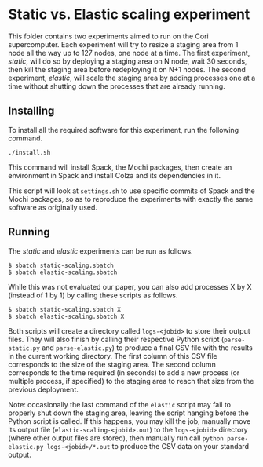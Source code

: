 # Static vs. Elastic scaling experiment

This folder contains two experiments aimed to run on the Cori supercomputer.
Each experiment will try to resize a staging area from 1 node all the way up
to 127 nodes, one node at a time. The first experiment, _static_, will do
so by deploying a staging area on N node, wait 30 seconds, then kill the
staging area before redeploying it on N+1 nodes. The second experiment,
_elastic_, will scale the staging area by adding processes one at a time
without shutting down the processes that are already running.

## Installing

To install all the required software for this experiment,
run the following command.

```
./install.sh
```

This command will install Spack, the Mochi packages, then
create an environment in Spack and install Colza and its
dependencies in it.

This script will look at `settings.sh` to use specific
commits of Spack and the Mochi packages, so as to reproduce
the experiments with exactly the same software as originally used.

## Running

The _static_ and _elastic_ experiments can be run as follows.

```
$ sbatch static-scaling.sbatch
$ sbatch elastic-scaling.sbatch
```

While this was not evaluated our paper, you can also add processes
X by X (instead of 1 by 1) by calling these scripts as follows.

```
$ sbatch static-scaling.sbatch X
$ sbatch elastic-scaling.sbatch X
```

Both scripts will create a directory called `logs-<jobid>` to
store their output files. They will also finish by calling
their respective Python script (`parse-static.py` and `parse-elastic.py`)
to produce a final CSV file with the results in the current working directory.
The first column of this CSV file corresponds to the size of the staging
area. The second column corresponds to the time required (in seconds) to add
a new process (or multiple process, if specified) to the staging area to
reach that size from the previous deployment.

Note: occasionally the last command of the `elastic` script may
fail to properly shut down the staging area, leaving the script
hanging before the Python script is called. If this happens, you may
kill the job, manually move its output file (`elastic-scaling-<jobid>.out`)
to the `logs-<jobid>` directory (where other output files are stored),
then manually run call `python parse-elastic.py logs-<jobid>/*.out`
to produce the CSV data on your standard output.
